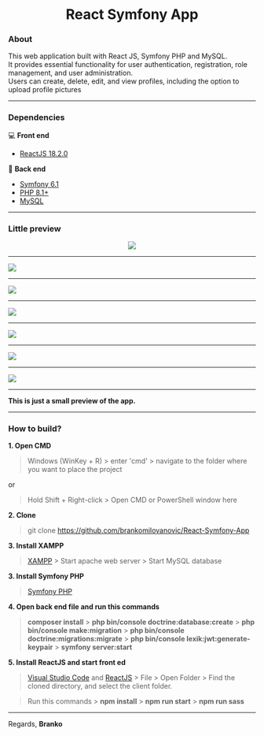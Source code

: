 <h1 align="center">React Symfony App</h1>

### About
This web application built with React JS, Symfony PHP and MySQL.<br>
It provides essential functionality for user authentication, registration, role management, and user administration.<br>
Users can create, delete, edit, and view profiles, including the option to upload profile pictures<br>
<hr>

### Dependencies
💻 **Front end**
- [ReactJS 18.2.0](https://www.npmjs.com/package/react/v/18.2.0)

🚀 **Back end**
- [Symfony 6.1](https://symfony.com/releases/6.1)
- [PHP 8.1+](https://www.php.net/downloads.php)
- [MySQL](https://www.mysql.com/)

<hr>

### Little preview
<p align="center">
<kbd><img src="https://github.com/brankomilovanovic/React-Symfony-App/assets/87083680/8b51ee78-807e-40a5-8079-e257a9517e16"></kbd><hr>
<kbd><img src="https://github.com/brankomilovanovic/React-Symfony-App/assets/87083680/7ff9a549-80e1-49b4-8575-5f2b8a1d4855"></kbd><hr>
<kbd><img src="https://github.com/brankomilovanovic/React-Symfony-App/assets/87083680/bef341f0-0e2b-4534-ae3c-f9dfda0c7a40"></kbd><hr>
<kbd><img src="https://github.com/brankomilovanovic/React-Symfony-App/assets/87083680/c6293989-4b08-4c99-a3ea-2158f2b0a346"></kbd><hr>
<kbd><img src="https://github.com/brankomilovanovic/React-Symfony-App/assets/87083680/3293aef0-a3f7-438f-b83b-76ef232ae6fc"></kbd><hr>
<kbd><img src="https://github.com/brankomilovanovic/React-Symfony-App/assets/87083680/6d358325-aa41-4373-a42b-341c41862088"></kbd><hr>
<kbd><img src="https://github.com/brankomilovanovic/React-Symfony-App/assets/87083680/fa2b9d3d-b53b-449d-ba48-4cb33e07e0ad"></kbd><hr>
</p>

**This is just a small preview of the app.**

<hr>

### How to build?

**1. Open CMD**
> Windows (WinKey + R) > enter 'cmd' > navigate to the folder where you want to place the project

or

> Hold Shift + Right-click > Open CMD or PowerShell window here

**2. Clone**
> git clone https://github.com/brankomilovanovic/React-Symfony-App

**3. Install XAMPP**
> [XAMPP](https://www.apachefriends.org/download.html) > Start apache web server > Start MySQL database

**3. Install Symfony PHP**
> [Symfony PHP](https://symfony.com/doc/current/setup.html)

**4. Open back end file and run this commands**
> **composer install** > **php bin/console doctrine:database:create** > **php bin/console make:migration** > **php bin/console doctrine:migrations:migrate** > **php bin/console lexik:jwt:generate-keypair** > **symfony server:start**

**5. Install ReactJS and start front ed**
> [Visual Studio Code](https://code.visualstudio.com) and [ReactJS](https://www.tutorialspoint.com/reactjs/reactjs_environment_setup.htm) > File > Open Folder > Find the cloned directory, and select the client folder.

> Run this commands > **npm install** > **npm run start** > **npm run sass**
> 
<hr>

Regards, **Branko**

